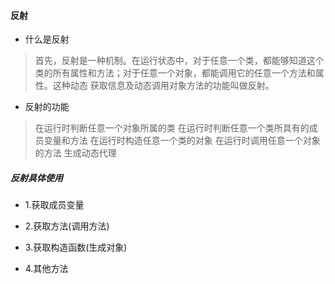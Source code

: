 #### 反射

- 什么是反射
> 首先，反射是一种机制。在运行状态中，对于任意一个类，都能够知道这个类的所有属性和方法；对于任意一个对象，都能调用它的任意一个方法和属性。这种动态
> 获取信息及动态调用对象方法的功能叫做反射。

- 反射的功能
> 在运行时判断任意一个对象所属的类
> 在运行时判断任意一个类所具有的成员变量和方法
> 在运行时构造任意一个类的对象
> 在运行时调用任意一个对象的方法
> 生成动态代理

##### 反射具体使用

- 1.获取成员变量

- 2.获取方法(调用方法)

- 3.获取构造函数(生成对象)

- 4.其他方法
